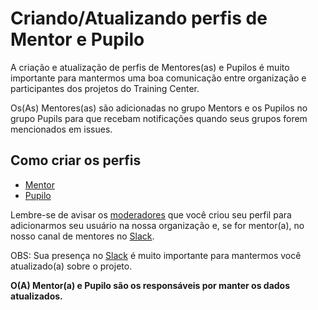 # Criando/Atualizando perfis de Mentor e Pupilo

A criação e atualização de perfis de Mentores(as) e Pupilos é muito importante para mantermos uma boa comunicação entre organização e participantes dos projetos do Training Center.

Os(As) Mentores(as) são adicionadas no grupo Mentors e os Pupilos no grupo Pupils para que recebam notificações quando seus grupos forem mencionados em issues.

## Como criar os perfis

- [Mentor](/helpers/CREATE_MENTOR_PROFILE.md)
- [Pupilo](/helpers/CREATE_PUPIL_PROFILE.md)

Lembre-se de avisar os [moderadores](/MODERATORS.md) que você criou seu perfil para adicionarmos seu usuário na nossa organização e, se for mentor(a), no nosso canal de mentores no [Slack](https://ctgroups.herokuapp.com/).

OBS: Sua presença no [Slack](https://ctgroups.herokuapp.com/) é muito importante para mantermos você atualizado(a) sobre o projeto.

**O(A) Mentor(a) e Pupilo são os responsáveis por manter os dados atualizados.**
